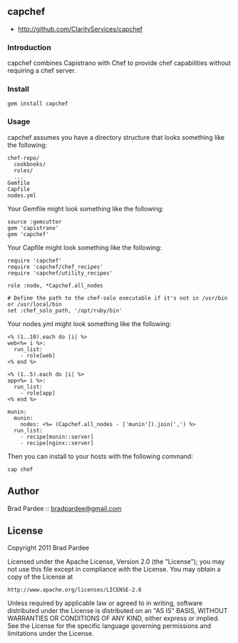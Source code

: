 ## capchef

* http://github.com/ClarityServices/capchef

### Introduction

capchef combines Capistrano with Chef to provide chef capabilities without
requiring a chef server.

### Install

    gem install capchef

### Usage

capchef assumes you have a directory structure that looks something like the following:

    chef-repo/
      cookbooks/
      roles/
      ...
    Gemfile
    Capfile
    nodes.yml

Your Gemfile might look something like the following:

    source :gemcutter
    gem 'capistrano'
    gem 'capchef'

Your Capfile might look something like the following:

    require 'capchef'
    require 'capchef/chef_recipes'
    require 'capchef/utility_recipes'

    role :node, *Capchef.all_nodes

    # Define the path to the chef-solo executable if it's not in /usr/bin or /usr/local/bin
    set :chef_solo_path, '/opt/ruby/bin'

Your nodes.yml might look something like the following:

    <% (1..10).each do |i| %>
    web<%= i %>:
      run_list:
        - role[web]
    <% end %>

    <% (1..5).each do |i| %>
    app<%= i %>:
      run_list:
        - role[app]
    <% end %>

    munin:
      munin:
        nodes: <%= (Capchef.all_nodes - ['munin']).join(',') %>
      run_list:
        - recipe[munin::server]
        - recipe[nginx::server]

Then you can install to your hosts with the following command:

    cap chef

## Author

Brad Pardee :: bradpardee@gmail.com

## License

Copyright 2011  Brad Pardee

Licensed under the Apache License, Version 2.0 (the "License");
you may not use this file except in compliance with the License.
You may obtain a copy of the License at

    http://www.apache.org/licenses/LICENSE-2.0

Unless required by applicable law or agreed to in writing, software
distributed under the License is distributed on an "AS IS" BASIS,
WITHOUT WARRANTIES OR CONDITIONS OF ANY KIND, either express or implied.
See the License for the specific language governing permissions and
limitations under the License.
